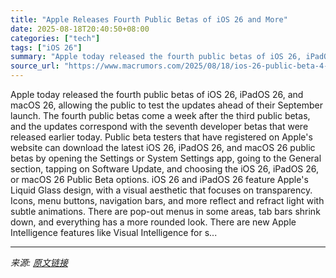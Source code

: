 ```yaml
---
title: "Apple Releases Fourth Public Betas of iOS 26 and More"
date: 2025-08-18T20:40:50+08:00
categories: ["tech"]
tags: ["iOS 26"]
summary: "Apple today released the fourth public betas of iOS 26, iPadOS 26, and macOS 26, allowing the public to test the updates ahead of their September launch. The fourth public betas come a week after the "
source_url: "https://www.macrumors.com/2025/08/18/ios-26-public-beta-4-and-more/"
---
```


Apple today released the fourth public betas of iOS 26, iPadOS 26, and macOS 26, allowing the public to test the updates ahead of their September launch. The fourth public betas come a week after the third public betas, and the updates correspond with the seventh developer betas that were released earlier today. Public beta testers that have registered on Apple's website can download the latest iOS 26, iPadOS 26, and macOS 26 public betas by opening the Settings or System Settings app, going to the General section, tapping on Software Update, and choosing the iOS 26, iPadOS 26, or macOS 26 Public Beta options. iOS 26 and iPadOS 26 feature Apple's Liquid Glass design, with a visual aesthetic that focuses on transparency. Icons, menu buttons, navigation bars, and more reflect and refract light with subtle animations. There are pop-out menus in some areas, tab bars shrink down, and everything has a more rounded look. There are new Apple Intelligence features like Visual Intelligence for s...

---

*来源: [原文链接](https://www.macrumors.com/2025/08/18/ios-26-public-beta-4-and-more/)*
